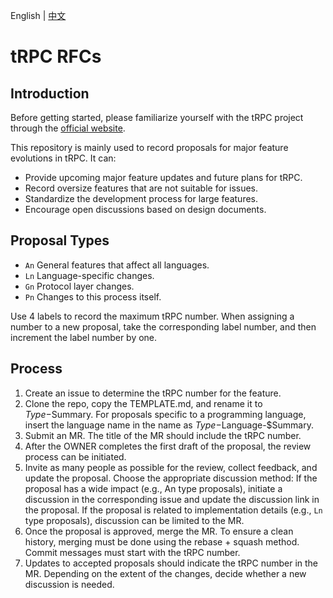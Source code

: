 English | [中文](README_zh_CN.md)

# tRPC RFCs

## Introduction

Before getting started, please familiarize yourself with the tRPC project through the [official website](http://test.trpc.group.woa.com/).

This repository is mainly used to record proposals for major feature evolutions in tRPC.
It can:

- Provide upcoming major feature updates and future plans for tRPC.
- Record oversize features that are not suitable for issues.
- Standardize the development process for large features.
- Encourage open discussions based on design documents.

## Proposal Types

- `An` General features that affect all languages.
- `Ln` Language-specific changes.
- `Gn` Protocol layer changes.
- `Pn` Changes to this process itself.

Use 4 labels to record the maximum tRPC number.
When assigning a number to a new proposal, take the corresponding label number, and then increment the label number by one.

## Process

1. Create an issue to determine the tRPC number for the feature.
2. Clone the repo, copy the TEMPLATE.md, and rename it to $Type-$Summary.
For proposals specific to a programming language, insert the language name in the name as $Type-$Language-$Summary.
3. Submit an MR. The title of the MR should include the tRPC number.
4. After the OWNER completes the first draft of the proposal, the review process can be initiated.
5. Invite as many people as possible for the review, collect feedback, and update the proposal. 
Choose the appropriate discussion method:
If the proposal has a wide impact (e.g., An type proposals), initiate a discussion in the corresponding issue and update the discussion link in the proposal.
If the proposal is related to implementation details (e.g., `Ln` type proposals), discussion can be limited to the MR.
6. Once the proposal is approved, merge the MR. 
To ensure a clean history, merging must be done using the rebase + squash method.
Commit messages must start with the tRPC number.
7. Updates to accepted proposals should indicate the tRPC number in the MR.
Depending on the extent of the changes, decide whether a new discussion is needed.